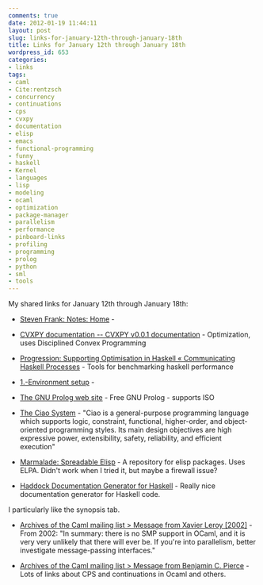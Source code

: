 ```yaml
---
comments: true
date: 2012-01-19 11:44:11
layout: post
slug: links-for-january-12th-through-january-18th
title: Links for January 12th through January 18th
wordpress_id: 653
categories:
- links
tags:
- caml
- Cite:rentzsch
- concurrency
- continuations
- cps
- cvxpy
- documentation
- elisp
- emacs
- functional-programming
- funny
- haskell
- Kernel
- languages
- lisp
- modeling
- ocaml
- optimization
- package-manager
- parallelism
- performance
- pinboard-links
- profiling
- programming
- prolog
- python
- sml
- tools
---
```


My shared links for January 12th through January 18th:






  * [Steven Frank: Notes: Home](http://stevenf.com/notes/) - 


  * [CVXPY documentation -- CVXPY v0.0.1 documentation](http://www.stanford.edu/~ttinoco/cvxpy/) - Optimization, uses Disciplined Convex Programming


  * [Progression: Supporting Optimisation in Haskell « Communicating Haskell Processes](http://chplib.wordpress.com/2010/02/04/progression-supporting-optimisation-in-haskell/) - Tools for benchmarking haskell performance


  * [1.-Environment setup](http://www.jamesmolloy.co.uk/tutorial_html/1.-Environment%20setup.html) - 


  * [The GNU Prolog web site](http://www.gprolog.org/) - Free GNU Prolog - supports ISO


  * [The Ciao System](http://www.ciaohome.org/) - "Ciao is a general-purpose programming language which supports logic, constraint, functional, higher-order, and object-oriented programming styles. Its main design objectives are high expressive power, extensibility, safety, reliability, and efficient execution"


  * [Marmalade: Spreadable Elisp](http://marmalade-repo.org/) - A repository for elisp packages. Uses ELPA. Didn't work when I tried it, but maybe a firewall issue?


  * [Haddock Documentation Generator for Haskell](http://www.haskell.org/haddock/) - Really nice documentation generator for Haskell code.

I particularly like the synopsis tab.


  * [Archives of the Caml mailing list > Message from Xavier Leroy [2002]](http://caml.inria.fr/pub/ml-archives/caml-list/2002/11/64c14acb90cb14bedb2cacb73338fb15.fr.html) - From 2002:
"In summary: there is no SMP support in OCaml, and it is very very
unlikely that there will ever be.  If you're into parallelism, better
investigate message-passing interfaces."


  * [Archives of the Caml mailing list > Message from Benjamin C. Pierce](http://caml.inria.fr/pub/ml-archives/caml-list/2002/04/a20d07d890dc2ebd525fbe3eed177492.en.html) - Lots of links about CPS and continuations in Ocaml and others.



